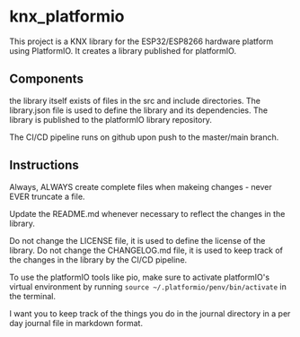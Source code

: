 # knx_platformio

This project is a KNX library for the ESP32/ESP8266 hardware platform using PlatformIO.
It creates a library published for platformIO.

## Components

the library itself exists of files in the src and include directories.
The library.json file is used to define the library and its dependencies.
The library is published to the platformIO library repository.

The CI/CD pipeline runs on github upon push to the master/main branch.

## Instructions

Always, ALWAYS create complete files when makeing changes - never EVER truncate a file.

Update the README.md whenever necessary to reflect the changes in the library.

Do not change the LICENSE file, it is used to define the license of the library.
Do not change the CHANGELOG.md file, it is used to keep track of the changes in the library by the CI/CD pipeline.

To use the platformIO tools like pio, make sure to activate platformIO's virtual environment 
by running `source ~/.platformio/penv/bin/activate` in the terminal.

I want you to keep track of the things you do in the journal directory in a per day journal file in markdown format.